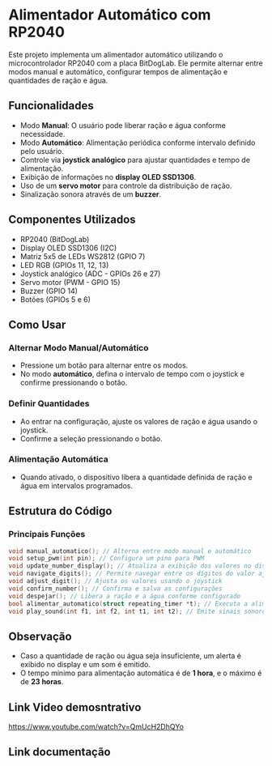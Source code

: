 # Alimentador Automático com RP2040

Este projeto implementa um alimentador automático utilizando o microcontrolador RP2040 com a placa BitDogLab. Ele permite alternar entre modos manual e automático, configurar tempos de alimentação e quantidades de ração e água.

## Funcionalidades
- Modo **Manual**: O usuário pode liberar ração e água conforme necessidade.
- Modo **Automático**: Alimentação periódica conforme intervalo definido pelo usuário.
- Controle via **joystick analógico** para ajustar quantidades e tempo de alimentação.
- Exibição de informações no **display OLED SSD1306**.
- Uso de um **servo motor** para controle da distribuição de ração.
- Sinalização sonora através de um **buzzer**.

## Componentes Utilizados
- RP2040 (BitDogLab)
- Display OLED SSD1306 (I2C)
- Matriz 5x5 de LEDs WS2812 (GPIO 7)
- LED RGB (GPIOs 11, 12, 13)
- Joystick analógico (ADC - GPIOs 26 e 27)
- Servo motor (PWM - GPIO 15)
- Buzzer (GPIO 14)
- Botões (GPIOs 5 e 6)

## Como Usar
### Alternar Modo Manual/Automático
- Pressione um botão para alternar entre os modos.
- No modo **automático**, defina o intervalo de tempo com o joystick e confirme pressionando o botão.

### Definir Quantidades
- Ao entrar na configuração, ajuste os valores de ração e água usando o joystick.
- Confirme a seleção pressionando o botão.

### Alimentação Automática
- Quando ativado, o dispositivo libera a quantidade definida de ração e água em intervalos programados.

## Estrutura do Código
### Principais Funções
```c
void manual_automatico(); // Alterna entre modo manual e automático
void setup_pwm(int pin); // Configura um pino para PWM
void update_number_display(); // Atualiza a exibição dos valores no display
void navigate_digits(); // Permite navegar entre os dígitos do valor ajustado
void adjust_digit(); // Ajusta os valores usando o joystick
void confirm_number(); // Confirma e salva as configurações
void despejar(); // Libera a ração e a água conforme configurado
bool alimentar_automatico(struct repeating_timer *t); // Executa a alimentação periódica no modo automático
void play_sound(int f1, int f2, int t1, int t2); // Emite sinais sonoros de confirmação e alerta
```

## Observação
- Caso a quantidade de ração ou água seja insuficiente, um alerta é exibido no display e um som é emitido.
- O tempo mínimo para alimentação automática é de **1 hora**, e o máximo é de **23 horas**.

## Link Video demosntrativo
<https://www.youtube.com/watch?v=QmUcH2DhQYo>
## Link documentação



